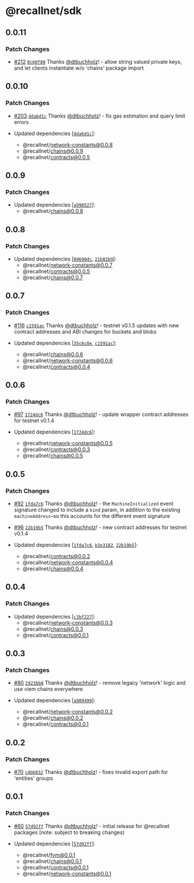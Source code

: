 # @recallnet/sdk

## 0.0.11

### Patch Changes

- [#212](https://github.com/recallnet/js-recall/pull/212) [`0c60f89`](https://github.com/recallnet/js-recall/commit/0c60f89819d46ac1189f945ba6d39595f4bd60ce) Thanks [@dtbuchholz](https://github.com/dtbuchholz)! - allow string valued private keys, and let clients instantiate w/o 'chains' package import

## 0.0.10

### Patch Changes

- [#203](https://github.com/recallnet/js-recall/pull/203) [`dda6d1c`](https://github.com/recallnet/js-recall/commit/dda6d1c3a27199bf177ade7e480d63a4af61176e) Thanks [@dtbuchholz](https://github.com/dtbuchholz)! - fix gas estimation and query limit errors

- Updated dependencies [[`dda6d1c`](https://github.com/recallnet/js-recall/commit/dda6d1c3a27199bf177ade7e480d63a4af61176e)]:
  - @recallnet/network-constants@0.0.8
  - @recallnet/chains@0.0.9
  - @recallnet/contracts@0.0.5

## 0.0.9

### Patch Changes

- Updated dependencies [[`a998527`](https://github.com/recallnet/js-recall/commit/a9985273604b29a7644cafd1425fe78624ff30a6)]:
  - @recallnet/chains@0.0.8

## 0.0.8

### Patch Changes

- Updated dependencies [[`89690dc`](https://github.com/recallnet/js-recall/commit/89690dc6a9430f4b22e6dec42e372f93ca10c592), [`21b02b9`](https://github.com/recallnet/js-recall/commit/21b02b9d1d9a16e451431154932c8f5cdc33cb79)]:
  - @recallnet/network-constants@0.0.7
  - @recallnet/contracts@0.0.5
  - @recallnet/chains@0.0.7

## 0.0.7

### Patch Changes

- [#116](https://github.com/recallnet/js-recall/pull/116) [`c1591ac`](https://github.com/recallnet/js-recall/commit/c1591acd7b4488b9010af0e7aa5c734682738607) Thanks [@dtbuchholz](https://github.com/dtbuchholz)! - testnet v0.1.5 updates with new contract addresses and ABI changes for buckets and blobs

- Updated dependencies [[`35c6c8e`](https://github.com/recallnet/js-recall/commit/35c6c8ebdb7447e17225014770bc2e968916bf67), [`c1591ac`](https://github.com/recallnet/js-recall/commit/c1591acd7b4488b9010af0e7aa5c734682738607)]:
  - @recallnet/chains@0.0.6
  - @recallnet/network-constants@0.0.6
  - @recallnet/contracts@0.0.4

## 0.0.6

### Patch Changes

- [#97](https://github.com/recallnet/js-recall/pull/97) [`1724dc6`](https://github.com/recallnet/js-recall/commit/1724dc65fcfbed29932cded1624a2025130c61ff) Thanks [@dtbuchholz](https://github.com/dtbuchholz)! - update wrapper contract addresses for testnet v0.1.4

- Updated dependencies [[`1724dc6`](https://github.com/recallnet/js-recall/commit/1724dc65fcfbed29932cded1624a2025130c61ff)]:
  - @recallnet/network-constants@0.0.5
  - @recallnet/contracts@0.0.3
  - @recallnet/chains@0.0.5

## 0.0.5

### Patch Changes

- [#92](https://github.com/recallnet/js-recall/pull/92) [`1fda7c6`](https://github.com/recallnet/js-recall/commit/1fda7c66c0ee28cdb4bd25f4075e00b827362efc) Thanks [@dtbuchholz](https://github.com/dtbuchholz)! - the `MachineInitialized` event signature changed to include a `kind` param, in addition to the existing `machineAddress`–so this accounts for the different event signature

- [#96](https://github.com/recallnet/js-recall/pull/96) [`22b19b5`](https://github.com/recallnet/js-recall/commit/22b19b58d27aea5b33c13bcefdf2cfcbd7efaafd) Thanks [@dtbuchholz](https://github.com/dtbuchholz)! - new contract addresses for testnet v0.1.4

- Updated dependencies [[`1fda7c6`](https://github.com/recallnet/js-recall/commit/1fda7c66c0ee28cdb4bd25f4075e00b827362efc), [`b3e3182`](https://github.com/recallnet/js-recall/commit/b3e3182b3c78c759f71117b379c2768c19863871), [`22b19b5`](https://github.com/recallnet/js-recall/commit/22b19b58d27aea5b33c13bcefdf2cfcbd7efaafd)]:
  - @recallnet/contracts@0.0.2
  - @recallnet/network-constants@0.0.4
  - @recallnet/chains@0.0.4

## 0.0.4

### Patch Changes

- Updated dependencies [[`c3bf227`](https://github.com/recallnet/js-recall/commit/c3bf2277010ff4f77d804f01cd94d8e29896e6e3)]:
  - @recallnet/network-constants@0.0.3
  - @recallnet/chains@0.0.3
  - @recallnet/contracts@0.0.1

## 0.0.3

### Patch Changes

- [#80](https://github.com/recallnet/js-recall/pull/80) [`2923bb8`](https://github.com/recallnet/js-recall/commit/2923bb8a67d0e47bf2abadabd0309fdc74547403) Thanks [@dtbuchholz](https://github.com/dtbuchholz)! - remove legacy 'network' logic and use viem chains everywhere

- Updated dependencies [[`a989499`](https://github.com/recallnet/js-recall/commit/a989499b498f059598f65f38c6c3a09a3769e004)]:
  - @recallnet/network-constants@0.0.2
  - @recallnet/chains@0.0.2
  - @recallnet/contracts@0.0.1

## 0.0.2

### Patch Changes

- [#70](https://github.com/recallnet/js-recall/pull/70) [`c4bb032`](https://github.com/recallnet/js-recall/commit/c4bb032946ac20064150a3d8ccff645a9d153c05) Thanks [@dtbuchholz](https://github.com/dtbuchholz)! - fixes invalid export path for 'entities' groups

## 0.0.1

### Patch Changes

- [#60](https://github.com/recallnet/js-recall/pull/60) [`57d92ff`](https://github.com/recallnet/js-recall/commit/57d92ffaec7828da1f48a47bf25e067458abc769) Thanks [@dtbuchholz](https://github.com/dtbuchholz)! - initial release for @recallnet packages (note: subject to breaking changes)

- Updated dependencies [[`57d92ff`](https://github.com/recallnet/js-recall/commit/57d92ffaec7828da1f48a47bf25e067458abc769)]:
  - @recallnet/fvm@0.0.1
  - @recallnet/chains@0.0.1
  - @recallnet/contracts@0.0.1
  - @recallnet/network-constants@0.0.1
